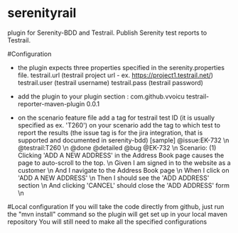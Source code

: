 # serenityrail
plugin for Serenity-BDD and Testrail. Publish Serenity test reports to Testrail.

#Configuration
 * the plugin expects three properties specified in the serenity.properties file.
          testrail.url (testrail project url - ex. https://project1.testrail.net/)
          testrail.user (testrail username)
          testrail.pass (testrail password)
 * add the plugin to your plugin section :
      <plugin>
				<groupId>com.github.vvoicu</groupId>
				<artifactId>testrail-reporter-maven-plugin</artifactId>
				<version>0.0.1</version>
			</plugin>
      
 * on the scenario feature file add a tag for testrail test ID (it is usually specified as ex. 'T260')
      on your scenario add the tag to which test to report the results 
      (the issue tag is for the jira integration, that is supported and documented in serenity-bdd)
      [sample]
      @issue:EK-732 \n
      @testrail:T260 \n
      @done @detailed @bug @EK-732 \n
      Scenario: (1) Clicking 'ADD A NEW ADDRESS' in the Address Book page causes the page to auto-scroll to the top. \n
  	    Given I am signed in to the website as a customer \n
	      And I navigate to the Address Book page \n
	      When I click on 'ADD A NEW ADDRESS' \n
	      Then I should see the 'ADD ADDRESS' section \n
	      And clicking 'CANCEL' should close the 'ADD ADDRESS' form \n

#Local configuration
    If you will take the code directly from github, just run the "mvn install" command so the plugin will get set up in your local maven repository
    You will still need to make all the specified configurations 
